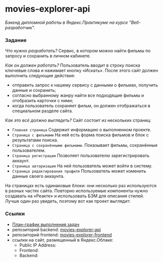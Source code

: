 # movies-explorer-api
*Бэкенд дипломной работы в Яндекс.Практикуме на курсе "Веб-разработчик".*

### Задание
*Что нужно разработать?*
Сервис, в котором можно найти фильмы по запросу и сохранить в личном кабинете.

*Как он должен работать?*
Пользователь вводит в строку поиска ключевые слова и нажимает кнопку «Искать». После этого сайт должен выполнить следующие действия:
* отправить запрос к нашему сервису с данными о фильмах, получить данные и сохранить;
* согласно выбранному жанру найти все подходящие фильмы и отобразить карточки с ними;
* когда пользователь сохраняет фильм, он должен отображаться в специальном разделе сайта.

*Как это всё должно выглядеть?*
Сайт состоит из нескольких страниц:
- `Главная страница` Содержит информацию о выполненном проекте.
- `Страница с фильмами` На ней есть форма поиска фильмов и блок с результатами поиска.
- `Страница с сохранёнными фильмами`. Показывает фильмы, сохранённые пользователем.
- `Страница регистрации` Позволяет пользователю зарегистрировать аккаунт.
- `Страница авторизации` На ней пользователь может войти в систему.
- `Страница редактирования профиля` Пользователь может изменить данные своего аккаунта.

На страницах есть одинаковые блоки: они несколько раз используются в разных частях сайта. Повторно используемые компоненты нужно создавать на «Реакте» и использовать БЭМ для описания стилей.
Лучше один раз увидеть, поэтому вот как проект выглядит:

### Ссылки
- [План-график выполнения задач](https://github.com/users/pnrf/projects/1)
- репозиторий backend: [movies-explorer-api](https://github.com/pnrf/movies-explorer-api)
- репозиторий frontend: [movies-explorer-frontend](https://github.com/pnrf/movies-explorer-frontend)
- cсылки на сайт, размещенный в Яндекс.Облаке:
  - Public IP Address:
  - Frontend:
  - Backend:
